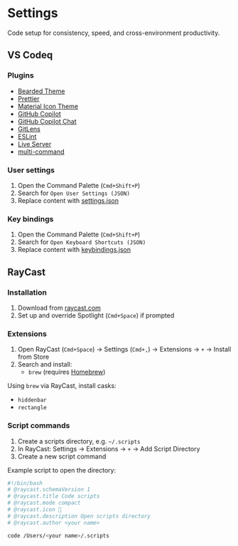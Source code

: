 # Settings

Code setup for consistency, speed, and cross-environment productivity.

## VS Codeq

### Plugins
- [Bearded Theme](https://marketplace.visualstudio.com/items?itemName=BeardedBear.beardedtheme)
- [Prettier](https://marketplace.visualstudio.com/items?itemName=esbenp.prettier-vscode)
- [Material Icon Theme](https://marketplace.visualstudio.com/items?itemName=PKief.material-icon-theme)
- [GitHub Copilot](https://marketplace.visualstudio.com/items?itemName=GitHub.copilot)
- [GitHub Copilot Chat](https://marketplace.visualstudio.com/items?itemName=GitHub.copilot-chat)
- [GitLens](https://marketplace.visualstudio.com/items?itemName=eamodio.gitlens)
- [ESLint](https://marketplace.visualstudio.com/items?itemName=dbaeumer.vscode-eslint)
- [Live Server](https://marketplace.visualstudio.com/items?itemName=ritwickdey.LiveServer)
- [multi-command](https://marketplace.visualstudio.com/items?itemName=ryuta46.multi-command)

### User settings
1. Open the Command Palette (`Cmd+Shift+P`)
2. Search for `Open User Settings (JSON)`
3. Replace content with [settings.json](/settings.json)

### Key bindings
1. Open the Command Palette (`Cmd+Shift+P`)
2. Search for `Open Keyboard Shortcuts (JSON)`
3. Replace content with [keybindings.json](/keybindings.json)

## RayCast

### Installation
1. Download from [raycast.com](https://www.raycast.com)
2. Set up and override Spotlight (`Cmd+Space`) if prompted

### Extensions
1. Open RayCast (`Cmd+Space`) → Settings (`Cmd+,`) → Extensions → `+` → Install from Store
2. Search and install:
   - `brew` (requires [Homebrew](https://brew.sh))

Using `brew` via RayCast, install casks:
- `hiddenbar`
- `rectangle`

### Script commands
1. Create a scripts directory, e.g. `~/.scripts`
2. In RayCast: Settings → Extensions → `+` → Add Script Directory
3. Create a new script command

Example script to open the directory:

```bash
#!/bin/bash
# @raycast.schemaVersion 1
# @raycast.title Code scripts
# @raycast.mode compact
# @raycast.icon 🤖
# @raycast.description Open scripts directory
# @raycast.author <your name>

code /Users/<your name>/.scripts
```
